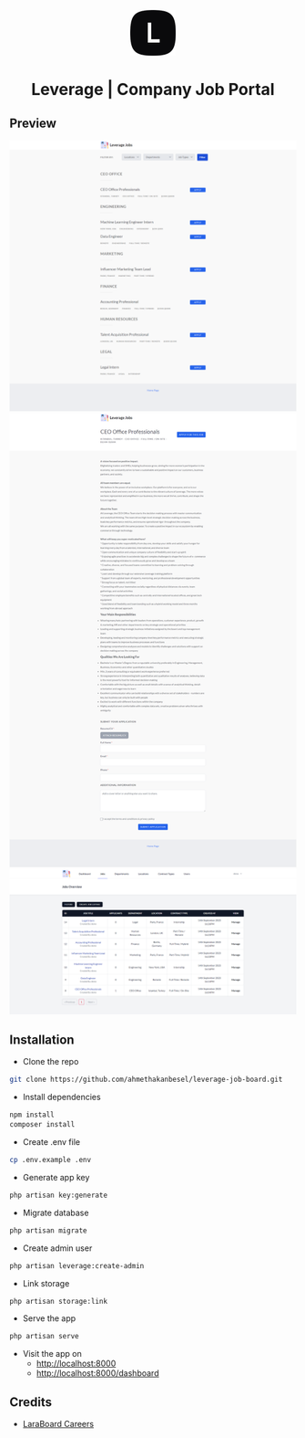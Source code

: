 <p align="center">
  <img width="80" height="80" src="./public/assets/images/icon.png">
  <h1 style="text-align:center">Leverage | Company Job Portal</h1>
</p>

## Preview
![Preview Homepage](/public/assets/images/preview_01.png)
![Preview Job Detail](/public/assets/images/preview_02.png)
![Preview Dashboard](/public/assets/images/preview_03.png)

## Installation
- Clone the repo
```bash
git clone https://github.com/ahmethakanbesel/leverage-job-board.git
```
- Install dependencies
```bash
npm install
composer install
```

- Create .env file
```bash
cp .env.example .env
```

- Generate app key
```bash
php artisan key:generate
```

- Migrate database
```bash
php artisan migrate
```

- Create admin user
```bash
php artisan leverage:create-admin
```

- Link storage
```bash
php artisan storage:link
```

- Serve the app
```bash
php artisan serve
```

- Visit the app on
    - [http://localhost:8000](http://localhost:8000)
    - [http://localhost:8000/dashboard](http://localhost:8000/dashboard)

## Credits
- [LaraBoard Careers](https://github.com/crivion/laraboard-careers)